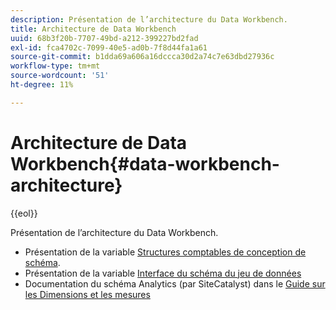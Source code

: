 ```yaml
---
description: Présentation de l’architecture du Data Workbench.
title: Architecture de Data Workbench
uuid: 68b3f20b-7707-49bd-a212-399227bd2fad
exl-id: fca4702c-7099-40e5-ad0b-7f8d44fa1a61
source-git-commit: b1dda69a606a16dccca30d2a74c7e63dbd27936c
workflow-type: tm+mt
source-wordcount: '51'
ht-degree: 11%

---
```


# Architecture de Data Workbench{#data-workbench-architecture}

{{eol}}

Présentation de l’architecture du Data Workbench.

* Présentation de la variable [Structures comptables de conception de schéma](../../../home/dwb-implement-overview/dwb-implement-architecture/dwb-implement-arch-countable.md#concept-9b8b9c5e0f7341699e14bb9e3be56a51).
* Présentation de la variable [Interface du schéma du jeu de données](https://experienceleague.adobe.com/docs/data-workbench/using/client/admin-ui/c-dtst-sch-intrf.html)
* Documentation du schéma Analytics (par SiteCatalyst) dans le [Guide sur les Dimensions et les mesures](/help/home/assets/dwb-analytics-implementation.pdf)
